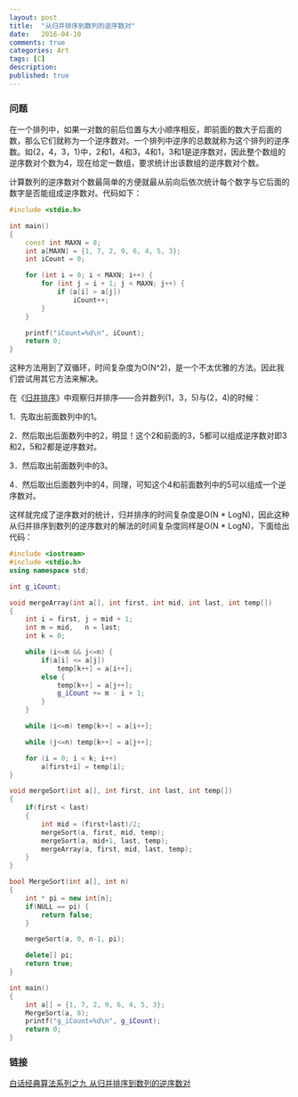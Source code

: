 ```yaml
---
layout: post
title:  "从归并排序到数列的逆序数对"
date:   2016-04-10
comments: true
categories: Art
tags: [C]
description:
published: true
---
```


### 问题

在一个排列中，如果一对数的前后位置与大小顺序相反，即前面的数大于后面的数，那么它们就称为一个逆序数对。一个排列中逆序的总数就称为这个排列的逆序数。如{2，4，3，1}中，2和1，4和3，4和1，3和1是逆序数对，因此整个数组的逆序数对个数为4，现在给定一数组，要求统计出该数组的逆序数对个数。

计算数列的逆序数对个数最简单的方便就最从前向后依次统计每个数字与它后面的数字是否能组成逆序数对。代码如下：

```cpp
#include <stdio.h>

int main()
{
    const int MAXN = 8;
    int a[MAXN] = {1, 7, 2, 9, 6, 4, 5, 3};
    int iCount = 0;

    for (int i = 0; i < MAXN; i++) {
        for (int j = i + 1; j < MAXN; j++) {
            if (a[i] > a[j])
                iCount++;
        }
    }

    printf("iCount=%d\n", iCount);
    return 0;
}
```

这种方法用到了双循环，时间复杂度为O(N^2)，是一个不太优雅的方法。因此我们尝试用其它方法来解决。


在《[归并排序](http://mdgsf.github.io/ai/2016/04/08/sort-mergeSort.html)》中观察归并排序——合并数列(1，3，5)与(2，4)的时候：

1．先取出前面数列中的1。

2．然后取出后面数列中的2，明显！这个2和前面的3，5都可以组成逆序数对即3和2，5和2都是逆序数对。

3．然后取出前面数列中的3。

4．然后取出后面数列中的4，同理，可知这个4和前面数列中的5可以组成一个逆序数对。

这样就完成了逆序数对的统计，归并排序的时间复杂度是O(N * LogN)，因此这种从归并排序到数列的逆序数对的解法的时间复杂度同样是O(N * LogN)，下面给出代码：

```cpp
#include <iostream>
#include <stdio.h>
using namespace std;

int g_iCount;

void mergeArray(int a[], int first, int mid, int last, int temp[])
{
    int i = first, j = mid + 1;
    int m = mid,   n = last;
    int k = 0;

    while (i<=m && j<=n) {
        if(a[i] <= a[j])
            temp[k++] = a[i++];
        else {
            temp[k++] = a[j++];
            g_iCount += m - i + 1;
        }
    }

    while (i<=m) temp[k++] = a[i++];

    while (j<=n) temp[k++] = a[j++];

    for (i = 0; i < k; i++)
        a[first+i] = temp[i];
}

void mergeSort(int a[], int first, int last, int temp[])
{
    if(first < last)
    {
        int mid = (first+last)/2;
        mergeSort(a, first, mid, temp);
        mergeSort(a, mid+1, last, temp);
        mergeArray(a, first, mid, last, temp);
    }
}

bool MergeSort(int a[], int n)
{
    int * pi = new int[n];
    if(NULL == pi) {
        return false;
    }

    mergeSort(a, 0, n-1, pi);

    delete[] pi;
    return true;
}

int main()
{
    int a[] = {1, 7, 2, 9, 6, 4, 5, 3};
    MergeSort(a, 8);
    printf("g_iCount=%d\n", g_iCount);
    return 0;
}
```


### 链接

[白话经典算法系列之九 从归并排序到数列的逆序数对](http://blog.csdn.net/morewindows/article/details/8029996)

